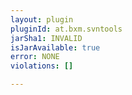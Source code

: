 ```yaml
---
layout: plugin
pluginId: at.bxm.svntools
jarSha1: INVALID
isJarAvailable: true
error: NONE
violations: []

---
```

